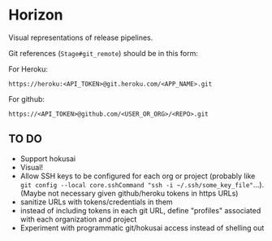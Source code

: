 Horizon
===

Visual representations of release pipelines.

Git references (`Stage#git_remote`) should be in this form:

For Heroku:

    https://heroku:<API_TOKEN>@git.heroku.com/<APP_NAME>.git

For github:

    https://<API_TOKEN>@github.com/<USER_OR_ORG>/<REPO>.git

TO DO
---
* Support hokusai
* Visual!
* Allow SSH keys to be configured for each org or project (probably like `git config --local core.sshCommand "ssh -i ~/.ssh/some_key_file"`...). (Maybe not necessary given github/heroku tokens in https URLs)
* sanitize URLs with tokens/credentials in them
* instead of including tokens in each git URL, define "profiles" associated with each organization and project
* Experiment with programmatic git/hokusai access instead of shelling out

